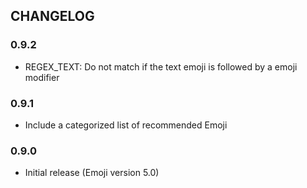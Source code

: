## CHANGELOG

### 0.9.2

- REGEX_TEXT: Do not match if the text emoji is followed by a emoji modifier

### 0.9.1

- Include a categorized list of recommended Emoji

### 0.9.0

- Initial release (Emoji version 5.0)

